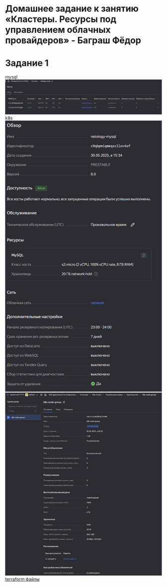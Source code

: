 # Домашнее задание к занятию «Кластеры. Ресурсы под управлением облачных провайдеров» - Баграш Фёдор

# Задание 1
mysql\
![alt text](img/img1.png)\
k8s\
![alt text](img/img2.png)\
![alt text](img/img3.png)\
[terraform файлы](terraform/)

